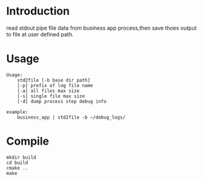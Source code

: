 # Introduction
read stdout pipe file data from business app process,then save thoes output to file at user defined path.

# Usage
```
Usage: 
    std2file [-b base dir path]
    [-p] prefix of log file name
    [-a] all files max size
    [-s] single file max size
    [-d] dump process step debug info

example:
    business_app | std2file -b ~/debug_logs/
```

# Compile
```
mkdir build
cd build
cmake ..
make
```


